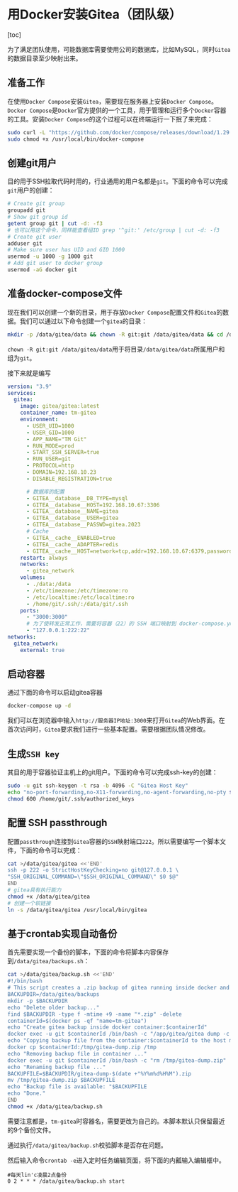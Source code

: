 # 用Docker安装Gitea（团队级）

[toc]

为了满足团队使用，可能数据库需要使用公司的数据库，比如MySQL，同时`Gitea`的数据目录至少映射出来。

## 准备工作

在使用`Docker Compose`安装`Gitea`，需要现在服务器上安装`Docker Compose`。`Docker Compose`是`Docker`官方提供的一个工具，用于管理和运行多个`Docker`容器的工具。安装`Docker Compose`的这个过程可以在终端运行一下抿了来完成：

```sh
sudo curl -L "https://github.com/docker/compose/releases/download/1.29.2/docker-compose-$(uname -s)-$(uname -m)" -o /usr/local/bin/docker-compose
sudo chmod +x /usr/local/bin/docker-compose
```

## 创建git用户

目的用于SSH拉取代码时用的，行业通用的用户名都是`git`。下面的命令可以完成`git`用户的创建：

```sh
# Create git group
groupadd git
# Show git group id
getent group git | cut -d: -f3
# 也可以用这个命令，同样能查看组ID grep '^git:' /etc/group | cut -d: -f3
# Create git user
adduser git
# Make sure user has UID and GID 1000
usermod -u 1000 -g 1000 git
# Add git user to docker group
usermod -aG docker git
```

## 准备docker-compose文件

现在我们可以创建一个新的目录，用于存放`Docker Compose`配置文件和`Gitea`的数据。我们可以通过以下命令创建一个`gitea`的目录：

```sh
mkdir -p /data/gitea/data && chown -R git:git /data/gitea/data && cd /data/gitea 
```
`chown -R git:git /data/gitea/data`用于将目录`/data/gitea/data`所属用户和组为`git`。

接下来就是编写

```yaml
version: "3.9"
services:
  gitea:
    image: gitea/gitea:latest
    container_name: tm-gitea
    environment:
      - USER_UID=1000
      - USER_GID=1000
      - APP_NAME="TM Git"
      - RUN_MODE=prod
      - START_SSH_SERVER=true
      - RUN_USER=git
      - PROTOCOL=http
      - DOMAIN=192.168.10.23
      - DISABLE_REGISTRATION=true

      # 数据库的配置
      - GITEA__database__DB_TYPE=mysql
      - GITEA__database__HOST=192.168.10.67:3306
      - GITEA__database__NAME=gitea
      - GITEA__database__USER=gitea
      - GITEA__database__PASSWD=gitea.2023
      # Cache
      - GITEA__cache__ENABLED=true
      - GITEA__cache__ADAPTER=redis
      - GITEA__cache__HOST=network=tcp,addr=192.168.10.67:6379,password=k3pKWGwxmJnR5MC0AtVi,db=0,pool_size=100,idle_timeout=180
    restart: always
    networks:
      - gitea_network
    volumes:
      - ./data:/data
      - /etc/timezone:/etc/timezone:ro
      - /etc/localtime:/etc/localtime:ro
      - /home/git/.ssh/:/data/git/.ssh
    ports:
      - "3000:3000"
      # 为了使转发正常工作，需要将容器（22）的 SSH 端口映射到 docker-compose.yml 中的主机端口 2222。由于此端口不需要暴露给外界，因此可以将其映射到主机的 localhost：
      - "127.0.0.1:222:22"
networks:
  gitea_network:
    external: true
```

## 启动容器

通过下面的命令可以启动gitea容器

```sh
docker-compose up -d
```

我们可以在浏览器中输入`http://服务器IP地址:3000`来打开`Gitea`的Web界面。在首次访问时，`Gitea`要求我们进行一些基本配置。需要根据团队情况修改。

## 生成`SSH key`

其目的用于容器验证主机上的git用户。下面的命令可以完成ssh-key的创建：

```sh
sudo -u git ssh-keygen -t rsa -b 4096 -C "Gitea Host Key"
echo "no-port-forwarding,no-X11-forwarding,no-agent-forwarding,no-pty $(cat /home/git/.ssh/id_rsa.pub)" >> /home/git/.ssh/authorized_keys
chmod 600 /home/git/.ssh/authorized_keys
```

## 配置 SSH passthrough

配置`passthrough`连接到`Gitea`容器的`SSH`映射端口`222`。所以需要编写一个脚本文件，下面的命令可以完成：

```sh
cat >/data/gitea/gitea <<'END'
ssh -p 222 -o StrictHostKeyChecking=no git@127.0.0.1 \
"SSH_ORIGINAL_COMMAND=\"$SSH_ORIGINAL_COMMAND\" $0 $@"
END
# gitea具有执行能力
chmod +x /data/gitea/gitea
# 创建一个软链接
ln -s /data/gitea/gitea /usr/local/bin/gitea
```

## 基于crontab实现自动备份

首先需要实现一个备份的脚本，下面的命令将脚本内容保存到`/data/gitea/backups.sh`：

```sh
cat >/data/gitea/backup.sh <<'END'
#!/bin/bash
# This script creates a .zip backup of gitea running inside docker and copies the backup file to the backup directory
BACKUPDIR=/data/gitea/backups
mkdir -p $BACKUPDIR
echo "Delete older backup..."
find $BACKUPDIR -type f -mtime +9 -name "*.zip" -delete
containerId=$(docker ps -qf "name=tm-gitea")
echo "Create gitea backup inside docker container:$containerId"
docker exec -u git $containerId /bin/bash -c "/app/gitea/gitea dump -c /data/gitea/conf/app.ini --file /tmp/gitea-dump.zip"
echo "Copying backup file from the container:$containerId to the host machine ..."
docker cp $containerId:/tmp/gitea-dump.zip /tmp
echo "Removing backup file in container ..."
docker exec -u git $containerId /bin/bash -c "rm /tmp/gitea-dump.zip"
echo "Renaming backup file ..."
BACKUPFILE=$BACKUPDIR/gitea-dump-$(date +"%Y%m%d%H%M").zip
mv /tmp/gitea-dump.zip $BACKUPFILE
echo "Backup file is available: "$BACKUPFILE
echo "Done."
END
chmod +x /data/gitea/backup.sh
```

需要注意都是，`tm-gitea`时容器名，需要更改为自己的。本脚本默认只保留最近的9个备份文件。

通过执行`/data/gitea/backup.sh`校验脚本是否存在问题。

然后输入命令`crontab -e`进入定时任务编辑页面，将下面的内瓤输入编辑框中。

```plain
#每天lin'c凌晨2点备份
0 2 * * * /data/gitea/backup.sh start
```
